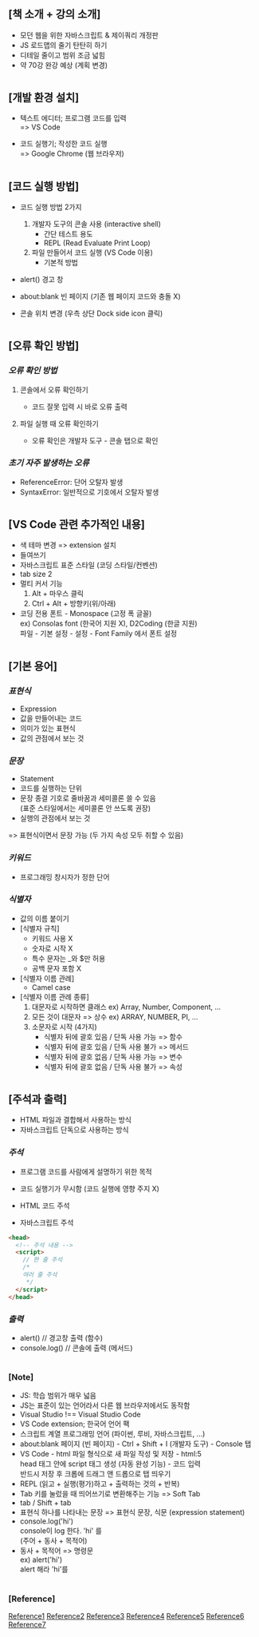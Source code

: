 ## [책 소개 + 강의 소개]

- 모던 웹을 위한 자바스크립트 & 제이쿼리 개정판
- JS 로드맵의 줄기 탄탄히 하기
- 디테일 줄이고 범위 조금 넓힘
- 약 70강 완강 예상 (계획 변경)

#

## [개발 환경 설치]

- 텍스트 에디터; 프로그램 코드를 입력 <br/>
  => VS Code

- 코드 실행기; 작성한 코드 실행 <br/>
  => Google Chrome (웹 브라우저)

#

## [코드 실행 방법]

- 코드 실행 방법 2가지

  1. 개발자 도구의 콘솔 사용 (interactive shell)
     - 간단 테스트 용도
     - REPL (Read Evaluate Print Loop)
  2. 파일 만들어서 코드 실행 (VS Code 이용)
     - 기본적 방법

- alert() 경고 창
- about:blank 빈 페이지 (기존 웹 페이지 코드와 충돌 X)
- 콘솔 위치 변경 (우측 상단 Dock side icon 클릭)

#

## [오류 확인 방법]

### _오류 확인 방법_

1. 콘솔에서 오류 확인하기

   - 코드 잘못 입력 시 바로 오류 출력

2. 파일 실행 때 오류 확인하기

   - 오류 확인은 개발자 도구 - 콘솔 탭으로 확인

### _초기 자주 발생하는 오류_

- ReferenceError: 단어 오탈자 발생
- SyntaxError: 일반적으로 기호에서 오탈자 발생

#

## [VS Code 관련 추가적인 내용]

- 색 테마 변경 => extension 설치
- 들여쓰기
- 자바스크립트 표준 스타일 (코딩 스타일/컨벤션)
- tab size 2
- 멀티 커서 기능 <br/>
  1. Alt + 마우스 클릭
  2. Ctrl + Alt + 방향키(위/아래)
- 코딩 전용 폰트 - Monospace (고정 폭 글꼴) <br/>
  ex) Consolas font (한국어 지원 X), D2Coding (한글 지원) <br/>
  파일 - 기본 설정 - 설정 - Font Family 에서 폰트 설정

#

## [기본 용어]

### _표현식_

- Expression
- 값을 만들어내는 코드
- 의미가 있는 표현식
- 값의 관점에서 보는 것

### _문장_

- Statement
- 코드를 실행하는 단위
- 문장 종결 기호로 줄바꿈과 세미콜론 쓸 수 있음 <br/>
  (표준 스타일에서는 세미콜론 안 쓰도록 권장)
- 실행의 관점에서 보는 것

=> 표현식이면서 문장 가능 (두 가지 속성 모두 취할 수 있음)

### _키워드_

- 프로그래밍 창시자가 정한 단어

### _식별자_

- 값의 이름 붙이기
- [식별자 규칙]
  - 키워드 사용 X
  - 숫자로 시작 X
  - 특수 문자는 \_와 $만 허용
  - 공백 문자 포함 X
- [식별자 이름 관례]
  - Camel case
- [식별자 이름 관례 종류]
  1. 대문자로 시작하면 클래스 ex) Array, Number, Component, ...
  2. 모든 것이 대문자 => 상수 ex) ARRAY, NUMBER, PI, ...
  3. 소문자로 시작 (4가지)
     - 식별자 뒤에 괄호 있음 / 단독 사용 가능 => 함수
     - 식별자 뒤에 괄호 있음 / 단독 사용 불가 => 메서드
     - 식별자 뒤에 괄호 없음 / 단독 사용 가능 => 변수
     - 식별자 뒤에 괄호 없음 / 단독 사용 불가 => 속성

#

## [주석과 출력]

- HTML 파일과 결합해서 사용하는 방식
- 자바스크립트 단독으로 사용하는 방식

### _주석_

- 프로그램 코드를 사람에게 설명하기 위한 목적
- 코드 실행기가 무시함 (코드 실행에 영향 주지 X)

- HTML 코드 주석
- 자바스크립트 주석

```html
<head>
  <!-- 주석 내용 -->
  <script>
    // 한 줄 주석
    /*
    여러 줄 주석
     */
  </script>
</head>
```

### _출력_

- alert() // 경고창 출력 (함수)
- console.log() // 콘솔에 출력 (메서드)

#

### [Note]

- JS: 학습 범위가 매우 넓음
- JS는 표준이 있는 언어라서 다른 웹 브라우저에서도 동작함
- Visual Studio !== Visual Studio Code
- VS Code extension; 한국어 언어 팩
- 스크립트 계열 프로그래밍 언어 (파이썬, 루비, 자바스크립트, ...)
- about:blank 페이지 (빈 페이지) - Ctrl + Shift + I (개발자 도구) - Console 탭
- VS Code - html 파일 형식으로 새 파일 작성 및 저장 - html:5 <br/>
  head 태그 안에 script 태그 생성 (자동 완성 기능) - 코드 입력 <br/>
  반드시 저장 후 크롭에 드래그 앤 드롭으로 탭 띄우기
- REPL (읽고 + 실행(평가)하고 + 출력하는 것의 + 반복)
- Tab 키를 눌렀을 때 띄어쓰기로 변환해주는 기능 => Soft Tab
- tab / Shift + tab
- 표현식 하나를 나타내는 문장 => 표현식 문장, 식문 (expression statement)
- console.log('hi') <br/>
  console이 log 한다. 'hi' 를 <br/>
  (주어 + 동사 + 목적어)
- 동사 + 목적어 => 명령문 <br/>
  ex) alert('hi') <br/>
  alert 해라 'hi'를

#

### [Reference]

[Reference1](https://www.youtube.com/watch?v=pXuyfvJPENA&list=PLBXuLgInP-5kxpAKy2DNXoebCse2grHjl&index=1)
[Reference2](https://www.youtube.com/watch?v=pwR0y76Od_U&list=PLBXuLgInP-5kxpAKy2DNXoebCse2grHjl&index=2)
[Reference3](https://www.youtube.com/watch?v=TA8waU1lJd8&list=PLBXuLgInP-5kxpAKy2DNXoebCse2grHjl&index=3)
[Reference4](https://www.youtube.com/watch?v=V6fA-6UO2sA&list=PLBXuLgInP-5kxpAKy2DNXoebCse2grHjl&index=4)
[Reference5](https://www.youtube.com/watch?v=2qqJUx_S33M&list=PLBXuLgInP-5kxpAKy2DNXoebCse2grHjl&index=5)
[Reference6](https://www.youtube.com/watch?v=PU_QuhU1Vfs&list=PLBXuLgInP-5kxpAKy2DNXoebCse2grHjl&index=6)
[Reference7](https://www.youtube.com/watch?v=kvvKsAiSFXM&list=PLBXuLgInP-5kxpAKy2DNXoebCse2grHjl&index=7)
